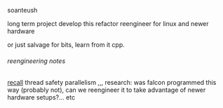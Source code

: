 soanteush









long term project develop this refactor reengineer for linux and newer hardware

or just salvage for bits, learn from it cpp.










###### reengineering notes

[recall](http://bartoszmilewski.com/2015/05/18/using-monads-in-c-to-solve-constraints-3-the-tale-of-two-monads/)
 thread safety parallelism ,,,  research: was falcon programmed this way (probably not), can we reengineer it to take advantage of newer hardware setups?... etc




